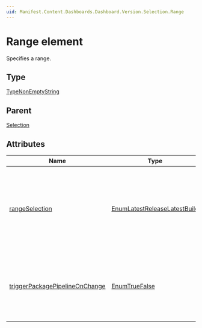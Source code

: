 ```yaml
---
uid: Manifest.Content.Dashboards.Dashboard.Version.Selection.Range
---
```


# Range element

Specifies a range.

## Type

[TypeNonEmptyString](xref:Manifest-TypeNonEmptyString)

## Parent

[Selection](xref:Manifest.Content.Dashboards.Dashboard.Version.Selection)

## Attributes

|Name|Type|Required|Description|
|--- |--- |--- |--- |
|[rangeSelection](xref:Manifest.Content.Dashboards.Dashboard.Version.Selection.Range-rangeSelection)|[EnumLatestReleaseLatestBuild](xref:Manifest-EnumLatestReleaseLatestBuild)|Yes|Specifies whether the last version of the range (if used) should be a release or if it can be a development (build) version.|
|[triggerPackagePipelineOnChange](xref:Manifest.Content.Dashboards.Dashboard.Version.Selection.Range-triggerPackagePipelineOnChange)|[EnumTrueFalse](xref:Manifest-EnumTrueFalse)|Yes|Specifies whether a change to this item should trigger the package pipeline chain.|
